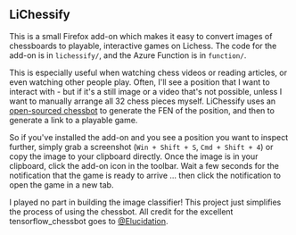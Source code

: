 ## LiChessify

This is a small Firefox add-on which makes it easy to convert images of chessboards to playable, interactive games on Lichess. The code for the add-on is in `lichessify/`, and the Azure Function is in `function/`.

This is especially useful when watching chess videos or reading articles, or even watching other people play. Often, I'll see a position that I want to interact with - but if it's a still image or a video that's not possible, unless I want to manually arrange all 32 chess pieces myself. LiChessify uses an [open-sourced chessbot](https://github.com/Elucidation/tensorflow_chessbot) to generate the FEN of the position, and then to generate a link to a playable game.

So if you've installed the add-on and you see a position you want to inspect further, simply grab a screenshot (`Win + Shift + S`, `Cmd + Shift + 4`) or copy the image to your clipboard directly. Once the image is in your clipboard, click the add-on icon in the toolbar. Wait a few seconds for the notification that the game is ready to arrive ... then click the notification to open the game in a new tab.

I played no part in building the image classifier! This project just simplifies the process of using the chessbot. All credit for the excellent tensorflow_chessbot goes to [@Elucidation](https://github.com/Elucidation/tensorflow_chessbot).